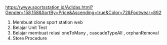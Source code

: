 https://www.sportsstation.id/Adidas.html?Gender=158,158&SortBy=Price&Ascending=true&Color=72&Footwear=892

1. Membuat clone sport station web
2. Belajar Unit Test
3. Belajar membuat relasi oneToMany , cascadeTypeAll , orphanRemoval
4. Store Procedure